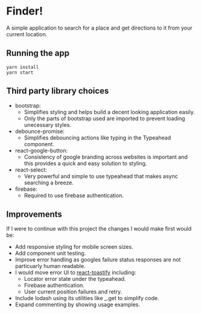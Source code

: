 # Finder!

A simple application to search for a place and get directions to it from your current location.

## Running the app

```
yarn install
yarn start
```

## Third party library choices

- bootstrap:
    - Simplifies styling and helps build a decent looking application easily.
    - Only the parts of bootstrap used are imported to prevent loading unecessary styles.
- debounce-promise:
    - Simplifies debouncing actions like typing in the Typeahead component.
- react-google-button:
    - Consistency of google branding across websites is important and this provides a quick and easy solution to styling.
- react-select:
    - Very powerful and simple to use typeahead that makes async searching a breeze.
- firebase:
    - Required to use firebase authentication.

## Improvements

If I were to continue with this project the changes I would make first would be:
- Add responsive styling for mobile screen sizes.
- Add component unit testing.
- Improve error handling as googles failure status responses are not particuarly human readable.
- I would move error UI to [react-toastify](https://github.com/fkhadra/react-toastify) including:
    - Locator error state under the typeahead.
    - Firebase authentication.
    - User current position failures and retry.
- Include lodash using its utilities like _.get to simplify code.
- Expand commenting by showing usage examples.
